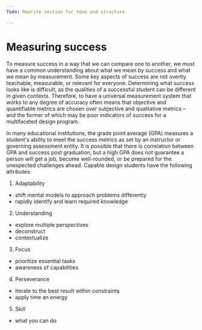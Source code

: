 ```yaml
---
Todo: Rewrite section for tone and structure.

---
```


# Measuring success

To measure success in a way that we can compare one to another, we must have a common understanding about what we mean by success and what we mean by measurement. Some key aspects of success are not overtly teachable, measurable, or relevant for everyone. Determining what success looks like is difficult, as the qualities of a successful student can be different in given contexts. Therefore, to have a universal measurement system that works to any degree of accuracy often means that objective and quantifiable metrics are chosen over subjective and qualitative metrics – and the former of which may be poor indicators of success for a multifaceted design program.

In many educational institutions, the grade point average (GPA) measures a student's ability to meet the success metrics as set by an instructor or governing assessment entity. It is possible that there is correlation between GPA and success post graduation, but a high GPA does not guarantee a person will get a job, become well-rounded, or be prepared for the unexpected challenges ahead. Capable design students have the following attributes:
 
 1. Adaptability
   - shift mental models to approach problems differently
   - rapidly identify and learn required knowledge 
 2. Understanding
   - explore multiple perspectives
   - deconstruct
   - contextualize
 3. Focus
   - prioritize essential tasks
   - awareness of capabilities
 4. Perseverance
   - iterate to the best result within constraints
   - apply time an energy
 5. Skill
   - what you can do